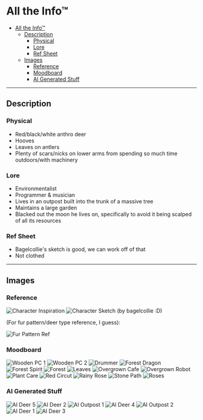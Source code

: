 # All the Info™

- [All the Info™](#all-the-info)
  - [Description](#description)
    - [Physical](#physical)
    - [Lore](#lore)
    - [Ref Sheet](#ref-sheet)
  - [Images](#images)
    - [Reference](#reference)
    - [Moodboard](#moodboard)
    - [AI Generated Stuff](#ai-generated-stuff)

---

## Description

### Physical

- Red/black/white anthro deer
- Hooves
- Leaves on antlers
- Plenty of scars/nicks on lower arms from spending so much time outdoors/with machinery

### Lore

- Environmentalist
- Programmer & musician
- Lives in an outpost built into the trunk of a massive tree
- Maintains a large garden
- Blacked out the moon he lives on, specifically to avoid it being scalped of all its resources

### Ref Sheet

- Bagelcollie's sketch is good, we can work off of that
- Not clothed

---

## Images

### Reference

![Character Inspiration](zeph%20inspiration.jpg)
![Character Sketch (by bagelcollie :D)](sketch%20of%20zeph.jpg)

(For fur pattern/deer type reference, I guess):

![Fur Pattern Ref](fur%20pattern%20ref.jpg)

### Moodboard

![Wooden PC 1](moodboard/wooden%20pc%201.jpg)
![Wooden PC 2](moodboard/wooden%20pc%202.jpg)
![Drummer](moodboard/drummer.jpg)
![Forest Dragon](moodboard/forest%20dragon.jpg)
![Forest Spirit](moodboard/forest%20spirit.jpg)
![Forest](moodboard/forest.jpg)
![Leaves](moodboard/leaves.jpg)
![Overgrown Cafe](moodboard/overgrown%20cafe.jpg)
![Overgrown Robot](moodboard/overgrown%20robot.jpg)
![Plant Care](moodboard/plant%20care.jpg)
![Red Circut](moodboard/red%20circut.jpg)
![Rainy Rose](moodboard/rainy%20rose.jpg)
![Stone Path](moodboard/stone%20path.jpg)
![Roses](moodboard/the%20roses.jpg)

### AI Generated Stuff

![AI Deer 5](AI/deer_05.png)
![AI Deer 2](AI/deer_02.png)
![AI Outpost 1](AI/outpost_02.png)
![AI Deer 4](AI/deer_04.png)
![AI Outpost 2](AI/outpost_03.png)
![AI Deer 1](AI/deer_01.png)
![AI Deer 3](AI/deer_03.png)
